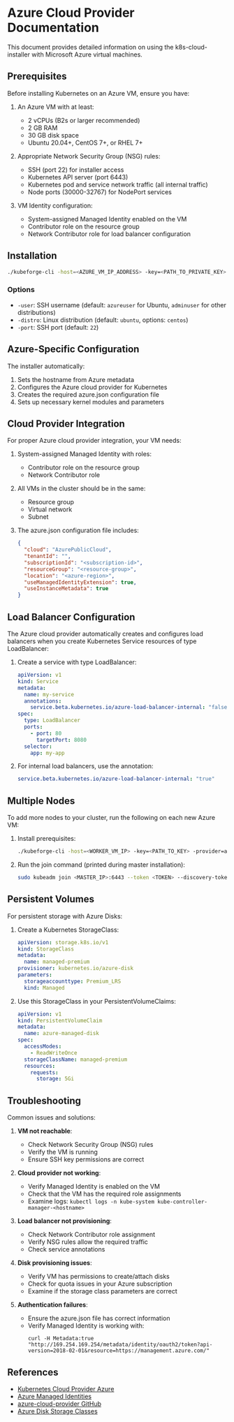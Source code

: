 # Azure Cloud Provider Documentation

This document provides detailed information on using the k8s-cloud-installer with Microsoft Azure virtual machines.

## Prerequisites

Before installing Kubernetes on an Azure VM, ensure you have:

1. An Azure VM with at least:

   - 2 vCPUs (B2s or larger recommended)
   - 2 GB RAM
   - 30 GB disk space
   - Ubuntu 20.04+, CentOS 7+, or RHEL 7+

2. Appropriate Network Security Group (NSG) rules:

   - SSH (port 22) for installer access
   - Kubernetes API server (port 6443)
   - Kubernetes pod and service network traffic (all internal traffic)
   - Node ports (30000-32767) for NodePort services

3. VM Identity configuration:
   - System-assigned Managed Identity enabled on the VM
   - Contributor role on the resource group
   - Network Contributor role for load balancer configuration

## Installation

```bash
./kubeforge-cli -host=<AZURE_VM_IP_ADDRESS> -key=<PATH_TO_PRIVATE_KEY> -provider=azure
```

### Options

- `-user`: SSH username (default: `azureuser` for Ubuntu, `adminuser` for other distributions)
- `-distro`: Linux distribution (default: `ubuntu`, options: `centos`)
- `-port`: SSH port (default: `22`)

## Azure-Specific Configuration

The installer automatically:

1. Sets the hostname from Azure metadata
2. Configures the Azure cloud provider for Kubernetes
3. Creates the required azure.json configuration file
4. Sets up necessary kernel modules and parameters

## Cloud Provider Integration

For proper Azure cloud provider integration, your VM needs:

1. System-assigned Managed Identity with roles:

   - Contributor role on the resource group
   - Network Contributor role

2. All VMs in the cluster should be in the same:

   - Resource group
   - Virtual network
   - Subnet

3. The azure.json configuration file includes:
   ```json
   {
     "cloud": "AzurePublicCloud",
     "tenantId": "",
     "subscriptionId": "<subscription-id>",
     "resourceGroup": "<resource-group>",
     "location": "<azure-region>",
     "useManagedIdentityExtension": true,
     "useInstanceMetadata": true
   }
   ```

## Load Balancer Configuration

The Azure cloud provider automatically creates and configures load balancers when you create Kubernetes Service resources of type LoadBalancer:

1. Create a service with type LoadBalancer:

   ```yaml
   apiVersion: v1
   kind: Service
   metadata:
     name: my-service
     annotations:
       service.beta.kubernetes.io/azure-load-balancer-internal: "false"
   spec:
     type: LoadBalancer
     ports:
       - port: 80
         targetPort: 8080
     selector:
       app: my-app
   ```

2. For internal load balancers, use the annotation:
   ```yaml
   service.beta.kubernetes.io/azure-load-balancer-internal: "true"
   ```

## Multiple Nodes

To add more nodes to your cluster, run the following on each new Azure VM:

1. Install prerequisites:

   ```bash
   ./kubeforge-cli -host=<WORKER_VM_IP> -key=<PATH_TO_KEY> -provider=azure -no-init=true
   ```

2. Run the join command (printed during master installation):
   ```bash
   sudo kubeadm join <MASTER_IP>:6443 --token <TOKEN> --discovery-token-ca-cert-hash <HASH>
   ```

## Persistent Volumes

For persistent storage with Azure Disks:

1. Create a Kubernetes StorageClass:

   ```yaml
   apiVersion: storage.k8s.io/v1
   kind: StorageClass
   metadata:
     name: managed-premium
   provisioner: kubernetes.io/azure-disk
   parameters:
     storageaccounttype: Premium_LRS
     kind: Managed
   ```

2. Use this StorageClass in your PersistentVolumeClaims:
   ```yaml
   apiVersion: v1
   kind: PersistentVolumeClaim
   metadata:
     name: azure-managed-disk
   spec:
     accessModes:
       - ReadWriteOnce
     storageClassName: managed-premium
     resources:
       requests:
         storage: 5Gi
   ```

## Troubleshooting

Common issues and solutions:

1. **VM not reachable**:

   - Check Network Security Group (NSG) rules
   - Verify the VM is running
   - Ensure SSH key permissions are correct

2. **Cloud provider not working**:

   - Verify Managed Identity is enabled on the VM
   - Check that the VM has the required role assignments
   - Examine logs: `kubectl logs -n kube-system kube-controller-manager-<hostname>`

3. **Load balancer not provisioning**:

   - Check Network Contributor role assignment
   - Verify NSG rules allow the required traffic
   - Check service annotations

4. **Disk provisioning issues**:

   - Verify VM has permissions to create/attach disks
   - Check for quota issues in your Azure subscription
   - Examine if the storage class parameters are correct

5. **Authentication failures**:
   - Ensure the azure.json file has correct information
   - Verify Managed Identity is working with:
     ```
     curl -H Metadata:true "http://169.254.169.254/metadata/identity/oauth2/token?api-version=2018-02-01&resource=https://management.azure.com/"
     ```

## References

- [Kubernetes Cloud Provider Azure](https://kubernetes.io/docs/concepts/cluster-administration/cloud-providers/#azure)
- [Azure Managed Identities](https://docs.microsoft.com/en-us/azure/active-directory/managed-identities-azure-resources/overview)
- [azure-cloud-provider GitHub](https://github.com/kubernetes-sigs/cloud-provider-azure)
- [Azure Disk Storage Classes](https://docs.microsoft.com/en-us/azure/aks/azure-disks-dynamic-pv)
